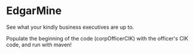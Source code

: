 # EdgarMine
See what your kindly business executives are up to.

Populate the beginning of the code (corpOfficerCIK) with the officer's CIK code, and run with maven!
